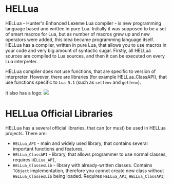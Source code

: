 # HELLua
HELLua - Hunter's Enhanced Lexeme Lua compiler - is new programming language based and written in pure Lua. Initially it was supposed to be a set of smart macros for Lua, but as number of macros grew up and new operators were added, this idea became programming language itself. 
HELLua has a compiler, written in pure Lua, that allows you to use macros in your code and very big amount of syntactic sugar. Firstly, all HELLua sources are compiled to Lua sources, and then it can be executed on every Lua interpreter.

HELLua compiler does not use functions, that are specific to version of interpreter. However, there are libraries (for example HELLua_ClassAPI), that use functions specific to `Lua 5.1` (such as `setfenv` and `getfenv`).

It also has a logo:
![](https://cdn.discordapp.com/emojis/490042668018040832.png?v=1)

# HELLua Official Libraries
HELLua has a several official libraries, that can (or must) be used in HELLua projects.
There are:
  - `HELLua_API` - main and widely used library, that contains several important functions and features,
  - `HELLua_ClassAPI` - library, that allows programmer to use normal classes, requires `HELLua_API`,
  - `HELLua_ClassesLib` - library with already-written classes. Contains `TObject` implementation, therefore you cannot create new class without `HELLua_ClassesLib` being loaded. Requires `HELLua_API`, `HELLua_ClassAPI`;
